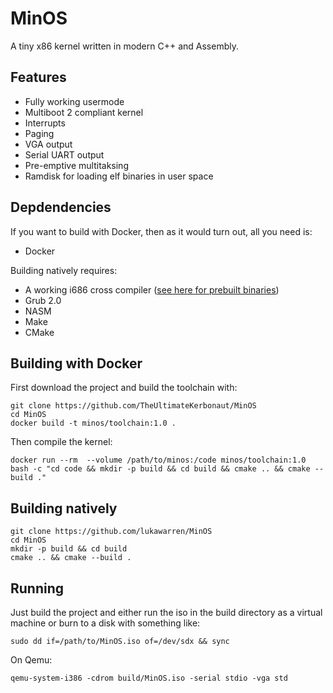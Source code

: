 # MinOS
A tiny x86 kernel written in modern C++ and Assembly.

## Features
* Fully working usermode
* Multiboot 2 compliant kernel
* Interrupts
* Paging
* VGA output
* Serial UART output
* Pre-emptive multitaksing 
* Ramdisk for loading elf binaries in user space

## Depdendencies
If you want to build with Docker, then as it would turn out, all you need is:
* Docker

Building natively requires:
* A working i686 cross compiler ([see here for prebuilt binaries](https://github.com/lordmilko/i686-elf-tools))
* Grub 2.0
* NASM
* Make
* CMake

## Building with Docker
First download the project and build the toolchain with:
```
git clone https://github.com/TheUltimateKerbonaut/MinOS
cd MinOS
docker build -t minos/toolchain:1.0 .
```
Then compile the kernel:
```
docker run --rm  --volume /path/to/minos:/code minos/toolchain:1.0 bash -c "cd code && mkdir -p build && cd build && cmake .. && cmake --build ."
```

## Building natively
```
git clone https://github.com/lukawarren/MinOS
cd MinOS
mkdir -p build && cd build
cmake .. && cmake --build .
```

## Running
Just build the project and either run the iso in the build directory as a virtual machine or burn to a disk with something like:
```
sudo dd if=/path/to/MinOS.iso of=/dev/sdx && sync
```

On Qemu:
```
qemu-system-i386 -cdrom build/MinOS.iso -serial stdio -vga std
```
